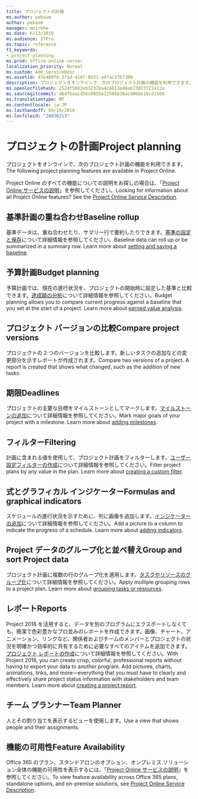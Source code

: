 ```yaml
---
title: プロジェクトの計画
ms.author: pebaum
author: pebaum
manager: mnirkhe
ms.date: 6/13/2018
ms.audience: ITPro
ms.topic: reference
f1_keywords:
- project-planning
ms.prod: office-online-server
localization_priority: Normal
ms.custom: Adm_ServiceDesc
ms.assetid: 47e400f8-27ad-4187-8d31-e47ac3767300
description: プロジェクトをオンラインで、次のプロジェクト計画の機能を利用できます。
ms.openlocfilehash: 1524f5bb2eb3237ba4c8813e48a673d73721a12a
ms.sourcegitcommit: d6dfbaacd56c0855e12500b38acd06be16cd1560
ms.translationtype: MT
ms.contentlocale: ja-JP
ms.lasthandoff: 09/19/2018
ms.locfileid: "24036213"
---
```

# <a name="project-planning"></a><span data-ttu-id="3aa39-103">プロジェクトの計画</span><span class="sxs-lookup"><span data-stu-id="3aa39-103">Project planning</span></span>

<span data-ttu-id="3aa39-104">プロジェクトをオンラインで、次のプロジェクト計画の機能を利用できます。</span><span class="sxs-lookup"><span data-stu-id="3aa39-104">The following project planning features are available in Project Online.</span></span>
  
<span data-ttu-id="3aa39-p101">Project Online のすべての機能についての説明をお探しの場合は、「[Project Online サービスの説明](project-online-service-description.md)」を参照してください。</span><span class="sxs-lookup"><span data-stu-id="3aa39-p101">Looking for information about all Project Online features? See the [Project Online Service Description](project-online-service-description.md).</span></span>
  
## <a name="baseline-rollup"></a><span data-ttu-id="3aa39-107">基準計画の重ね合わせ</span><span class="sxs-lookup"><span data-stu-id="3aa39-107">Baseline rollup</span></span>
<span data-ttu-id="3aa39-108"><a name="bkmk_Baselinerollup"> </a></span><span class="sxs-lookup"><span data-stu-id="3aa39-108"></span></span>

<span data-ttu-id="3aa39-p102">基準データは、重ね合わせたり、サマリー行で要約したりできます。[基準の設定と保存](https://go.microsoft.com/fwlink/p/?LinkId=271346)について詳細情報を参照してください。</span><span class="sxs-lookup"><span data-stu-id="3aa39-p102">Baseline data can roll up or be summarized in a summary row. Learn more about [setting and saving a baseline](https://go.microsoft.com/fwlink/p/?LinkId=271346).</span></span>
  
## <a name="budget-planning"></a><span data-ttu-id="3aa39-111">予算計画</span><span class="sxs-lookup"><span data-stu-id="3aa39-111">Budget planning</span></span>
<span data-ttu-id="3aa39-112"><a name="bkmk_Budgetplanning"> </a></span><span class="sxs-lookup"><span data-stu-id="3aa39-112"></span></span>

<span data-ttu-id="3aa39-p103">予算計画では、現在の進行状況を、プロジェクトの開始時に設定した基準と比較できます。[達成額の分析](https://go.microsoft.com/fwlink/p/?LinkId=271336)について詳細情報を参照してください。</span><span class="sxs-lookup"><span data-stu-id="3aa39-p103">Budget planning allows you to compare current progress against a baseline that you set at the start of a project. Learn more about [earned value analysis](https://go.microsoft.com/fwlink/p/?LinkId=271336).</span></span>
  
## <a name="compare-project-versions"></a><span data-ttu-id="3aa39-115">プロジェクト バージョンの比較</span><span class="sxs-lookup"><span data-stu-id="3aa39-115">Compare project versions</span></span>
<span data-ttu-id="3aa39-116"><a name="bkmk_Compareprojectversions"> </a></span><span class="sxs-lookup"><span data-stu-id="3aa39-116"></span></span>

<span data-ttu-id="3aa39-p104">プロジェクトの 2 つのバージョンを比較します。新しいタスクの追加などの変更部分を示すレポートが作成されます。</span><span class="sxs-lookup"><span data-stu-id="3aa39-p104">Compare two versions of a project. A report is created that shows what changed, such as the addition of new tasks.</span></span>
  
## <a name="deadlines"></a><span data-ttu-id="3aa39-119">期限</span><span class="sxs-lookup"><span data-stu-id="3aa39-119">Deadlines</span></span>
<span data-ttu-id="3aa39-120"><a name="bkmk_Deadlines"> </a></span><span class="sxs-lookup"><span data-stu-id="3aa39-120"></span></span>

<span data-ttu-id="3aa39-p105">プロジェクトの主要な目標をマイルストーンとしてマークします。[マイルストーンの追加](https://go.microsoft.com/fwlink/p/?LinkId=271339)について詳細情報を参照してください。</span><span class="sxs-lookup"><span data-stu-id="3aa39-p105">Mark major goals of your project with a milestone. Learn more about [adding milestones](https://go.microsoft.com/fwlink/p/?LinkId=271339).</span></span>
  
## <a name="filtering"></a><span data-ttu-id="3aa39-123">フィルター</span><span class="sxs-lookup"><span data-stu-id="3aa39-123">Filtering</span></span>
<span data-ttu-id="3aa39-124"><a name="bkmk_Filtering"> </a></span><span class="sxs-lookup"><span data-stu-id="3aa39-124"></span></span>

<span data-ttu-id="3aa39-p106">計画に含まれる値を使用して、プロジェクト計画をフィルターします。[ユーザー設定フィルターの作成](https://go.microsoft.com/fwlink/p/?LinkId=271341)について詳細情報を参照してください。</span><span class="sxs-lookup"><span data-stu-id="3aa39-p106">Filter project plans by any value in the plan. Learn more about [creating a custom filter](https://go.microsoft.com/fwlink/p/?LinkId=271341).</span></span>
  
## <a name="formulas-and-graphical-indicators"></a><span data-ttu-id="3aa39-127">式とグラフィカル インジケーター</span><span class="sxs-lookup"><span data-stu-id="3aa39-127">Formulas and graphical indicators</span></span>
<span data-ttu-id="3aa39-128"><a name="bkmk_Formulasandgraphicalindicators"> </a></span><span class="sxs-lookup"><span data-stu-id="3aa39-128"></span></span>

<span data-ttu-id="3aa39-p107">スケジュールの進行状況を示すために、列に画像を追加します。[インジケーターの追加](https://go.microsoft.com/fwlink/p/?LinkId=271340)について詳細情報を参照してください。</span><span class="sxs-lookup"><span data-stu-id="3aa39-p107">Add a picture to a column to indicate the progress of a schedule. Learn more about [adding indicators](https://go.microsoft.com/fwlink/p/?LinkId=271340).</span></span>
  
## <a name="group-and-sort-project-data"></a><span data-ttu-id="3aa39-131">Project データのグループ化と並べ替え</span><span class="sxs-lookup"><span data-stu-id="3aa39-131">Group and sort Project data</span></span>
<span data-ttu-id="3aa39-132"><a name="bkmk_GroupandsortProjectdata"> </a></span><span class="sxs-lookup"><span data-stu-id="3aa39-132"></span></span>

<span data-ttu-id="3aa39-p108">プロジェクト計画に複数の行のグループ化を適用します。[タスクやリソースのグループ化](https://go.microsoft.com/fwlink/p/?LinkId=271326)について詳細情報を参照してください。</span><span class="sxs-lookup"><span data-stu-id="3aa39-p108">Apply multiple grouping rows to a project plan. Learn more about [grouping tasks or resources](https://go.microsoft.com/fwlink/p/?LinkId=271326).</span></span>
  
## <a name="reports"></a><span data-ttu-id="3aa39-135">レポート</span><span class="sxs-lookup"><span data-stu-id="3aa39-135">Reports</span></span>
<span data-ttu-id="3aa39-136"><a name="bkmk_Reports"> </a></span><span class="sxs-lookup"><span data-stu-id="3aa39-136"></span></span>

<span data-ttu-id="3aa39-p109">Project 2016 を活用すると、データを別のプログラムにエクスポートしなくても、簡潔で色彩豊かなプロ並みのレポートを作成できます。画像、チャート、アニメーション、リンクなど、関係者およびチームのメンバーとプロジェクトの状況を明確かつ効率的に共有するために必要なすべてのアイテムを追加できます。[プロジェクト レポートの作成](https://go.microsoft.com/fwlink/p/?LinkId=271349)について詳細情報を参照してください。</span><span class="sxs-lookup"><span data-stu-id="3aa39-p109">With Project 2016, you can create crisp, colorful, professional reports without having to export your data to another program. Add pictures, charts, animations, links, and more—everything that you must have to clearly and effectively share project status information with stakeholders and team members. Learn more about [creating a project report](https://go.microsoft.com/fwlink/p/?LinkId=271349).</span></span>
  
## <a name="team-planner"></a><span data-ttu-id="3aa39-140">チーム プランナー</span><span class="sxs-lookup"><span data-stu-id="3aa39-140">Team Planner</span></span>
<span data-ttu-id="3aa39-141"><a name="bkmk_TeamPlanner"> </a></span><span class="sxs-lookup"><span data-stu-id="3aa39-141"></span></span>

<span data-ttu-id="3aa39-142">人とその割り当てを表示するビューを使用します。</span><span class="sxs-lookup"><span data-stu-id="3aa39-142">Use a view that shows people and their assignments.</span></span> 
  
## <a name="feature-availability"></a><span data-ttu-id="3aa39-143">機能の可用性</span><span class="sxs-lookup"><span data-stu-id="3aa39-143">Feature Availability</span></span>
<span data-ttu-id="3aa39-144"><a name="bkmk_TeamPlanner"> </a></span><span class="sxs-lookup"><span data-stu-id="3aa39-144"></span></span>

<span data-ttu-id="3aa39-145">Office 365 のプラン、スタンドアロンのオプション、オンプレミス ソリューション全体の機能の可用性を表示するには、「[Project Online サービスの説明](project-online-service-description.md)」を参照してください。</span><span class="sxs-lookup"><span data-stu-id="3aa39-145">To view feature availability across Office 365 plans, standalone options, and on-premise solutions, see [Project Online Service Description](project-online-service-description.md).</span></span>
  

